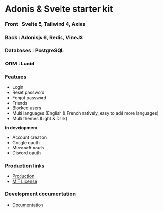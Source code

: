 # Adonis & Svelte starter kit

### Front : Svelte 5, Tailwind 4, Axios

### Back : Adonisjs 6, Redis, VineJS

### Databases : PostgreSQL

### ORM : Lucid

### Features

- Login
- Reset password
- Forgot password
- Friends
- Blocked users
- Multi languages (English & French natively, easy to add more languages)
- Multi themes (Light & Dark)

**In development**

- Account creation
- Google oauth
- Microsoft oauth
- Discord oauth

### Production links

- [Production](https://app.my-domain.fr)
- [MIT License](/doc/LICENSE.md)

### Development documentation
- [Documentation](doc/development/index.md)
